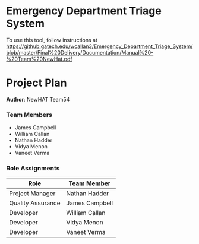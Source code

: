 # Emergency Department Triage System

To use this tool, follow instructions at https://github.gatech.edu/wcallan3/Emergency_Department_Triage_System/blob/master/Final%20Delivery/Documentation/Manual%20-%20Team%20NewHat.pdf


# Project Plan

**Author**: NewHAT Team54

### Team Members
- James Campbell
- William Callan
- Nathan Hadder
- Vidya Menon
- Vaneet Verma

### Role Assignments
|        Role       | Team Member     |
|-------------------|-----------------|
|  Project Manager  | Nathan Hadder   |
| Quality Assurance | James Campbell  |
| Developer         | William Callan  |
| Developer         | Vidya Menon     |
| Developer         | Vaneet Verma    | 
